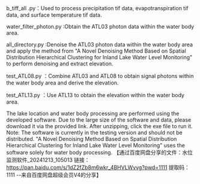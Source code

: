 b_tiff_all .py：Used to process precipitation tif data, evapotranspiration tif data, and surface temperature tif data.

water_filter_photon.py  :Obtain the ATL03 photon data within the water body area.

all_directory.py :Denoise the ATL03 photon data within the water body area and apply the method from "A Novel Denoising Method Based on Spatial Distribution Hierarchical Clustering for Inland Lake Water Level Monitoring" to perform denoising and extract elevation.

test_ATL08.py ：Combine ATL03 and ATL08 to obtain signal photons within the water body area and derive the elevation.

test_ATL13.py ：Use ATL13 to obtain the elevation within the water body area.

The lake location and water body processing are performed using the developed software. Due to the large size of the software and data, please download it via the provided link. After unzipping, click the exe file to run it.
Note: The software is currently in the testing version and should not be distributed. "A Novel Denoising Method Based on Spatial Distribution Hierarchical Clustering for Inland Lake Water Level Monitoring" uses the software solely for water body processing.
【通过百度网盘分享的文件：水位监测软件_20241213_105013
链接：https://pan.baidu.com/s/1dZ2fZb8m6wkr_4BHVLWvvg?pwd=1111 
提取码：1111 
--来自百度网盘超级会员V4的分享】


